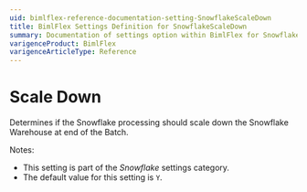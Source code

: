```yaml
---
uid: bimlflex-reference-documentation-setting-SnowflakeScaleDown
title: BimlFlex Settings Definition for SnowflakeScaleDown
summary: Documentation of settings option within BimlFlex for SnowflakeScaleDown
varigenceProduct: BimlFlex
varigenceArticleType: Reference
---
```


# Scale Down

Determines if the Snowflake processing should scale down the Snowflake Warehouse at end of the Batch.

Notes:

* This setting is part of the *Snowflake* settings category.
* The default value for this setting is `Y`.

